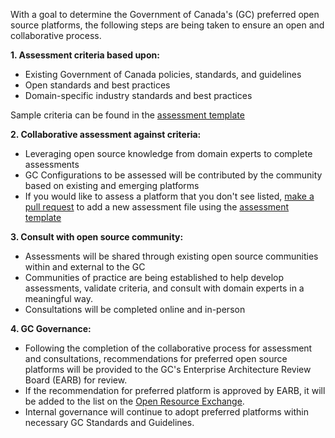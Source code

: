 
With a goal to determine the Government of Canada's (GC) preferred open source platforms, the following steps are being taken to ensure an open and collaborative process.

**1. Assessment criteria based upon:**

- Existing Government of Canada policies, standards, and guidelines
- Open standards and best practices
- Domain-specific industry standards and best practices

Sample criteria can be found in the [assessment template](Template.md)

**2. Collaborative assessment against criteria:**

- Leveraging open source knowledge from domain experts to complete assessments
- GC Configurations to be assessed will be contributed by the community based on existing and emerging platforms
- If you would like to assess a platform that you don't see listed, [make a pull request](https://help.github.com/articles/creating-a-pull-request/) to add a new assessment file using the [assessment template](Template.md)

**3. Consult with open source community:**

- Assessments will be shared through existing open source communities within and external to the GC
- Communities of practice are being established to help develop assessments, validate criteria, and consult with domain experts in a meaningful way.
- Consultations will be completed online and in-person

**4. GC Governance:**

- Following the completion of the collaborative process for assessment and consultations, recommendations for preferred open source platforms will be provided to the GC's Enterprise Architecture Review Board (EARB) for review.
- If the recommendation for preferred platform is approved by EARB, it will be added to the list on the [Open Resource Exchange](../Open_Resource_Exchange.md).
- Internal governance will continue to adopt preferred platforms within necessary GC Standards and Guidelines.
